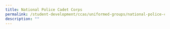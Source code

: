 ```yaml
---
title: National Police Cadet Corps
permalink: /student-development/ccas/uniformed-groups/national-police-cadet-corps/
description: ""
---
```

